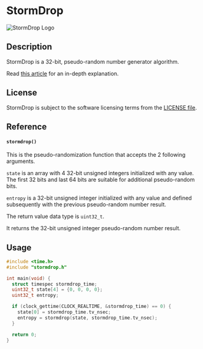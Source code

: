 # StormDrop
![StormDrop Logo](https://repository-images.githubusercontent.com/743602480/00d0e520-07e5-4dee-99f2-eaa277a8691e)

## Description
StormDrop is a 32-bit, pseudo-random number generator algorithm.

Read [this article](https://medium.com/@williamstaffordparsons/stormdrop-is-a-new-32-bit-prng-that-passes-statistical-tests-with-efficient-resource-usage-59b6d6d9c1a8) for an in-depth explanation.

## License
StormDrop is subject to the software licensing terms from the [LICENSE file](https://github.com/williamstaffordparsons/stormdrop/blob/master/LICENSE).

## Reference
#### `stormdrop()`
This is the pseudo-randomization function that accepts the 2 following arguments.

`state` is an array with 4 32-bit unsigned integers initialized with any value. The first 32 bits and last 64 bits are suitable for additional pseudo-random bits.

`entropy` is a 32-bit unsigned integer initialized with any value and defined subsequently with the previous pseudo-random number result.

The return value data type is `uint32_t`.

It returns the 32-bit unsigned integer pseudo-random number result.

## Usage
``` c
#include <time.h>
#include "stormdrop.h"

int main(void) {
  struct timespec stormdrop_time;
  uint32_t state[4] = {0, 0, 0, 0};
  uint32_t entropy;

  if (clock_gettime(CLOCK_REALTIME, &stormdrop_time) == 0) {
    state[0] = stormdrop_time.tv_nsec;
    entropy = stormdrop(state, stormdrop_time.tv_nsec);
  }

  return 0;
}
```
